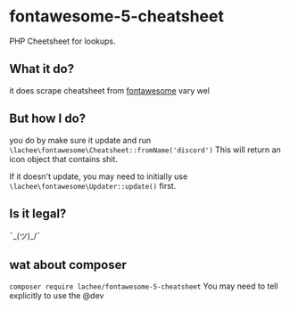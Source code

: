 # fontawesome-5-cheatsheet
PHP Cheetsheet for lookups.

## What it do?
it does scrape cheatsheet from [fontawesome](https://fontawesome.com/cheatsheet/pro/) vary wel

## But how I do?
you do by make sure it update and run
`\lachee\fontawesome\Cheatsheet::fromName('discord')`
This will return an icon object that contains shit.

If it doesn't update, you may need to initially use `\lachee\fontawesome\Updater::update()` first.

## Is it legal?
¯\_(ツ)_/¯

## wat about composer
`composer require lachee/fontawesome-5-cheatsheet`
You may need to tell explicitly to use the @dev
